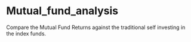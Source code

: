 # Mutual_fund_analysis
Compare the Mutual Fund Returns against the traditional self investing in the index funds. 

